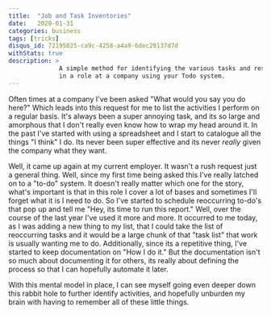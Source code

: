 ```yaml
---
title:  "Job and Task Inventories"
date:   2020-01-31
categories: business
tags: [tricks]
disqus_id: 72195025-ca9c-4258-a4a9-6dec29137d7d
withStats: true
description: >
              A simple method for identifying the various tasks and responsibilities you have
              in a role at a company using your Todo system.
---
```


Often times at a company I've been asked "What would you say you do here?" Which leads into this request for me to list the activities I perform on a regular basis. It's always been a super annoying task, and its so large and amorphous that I don't really even know how to wrap my head around it. In the past I've started with using a spreadsheet and I start to catalogue all the things "I think" I do. Its never been super effective and its never _really_ given the company what they want.

Well, it came up again at my current employer. It wasn't a rush request just a general thing. Well, since my first time being asked this I've really latched on to a "to-do" system. It doesn't really matter which one for the story, what's important is that in this role I cover a lot of bases and sometimes I'll forget what it is I need to do. So I've started to schedule reoccurring to-do's that pop up and tell me "Hey, its time to run this report." Well, over the course of the last year I've used it more and more. It occurred to me today, as I was adding a new thing to my list, that I could take the list of reoccurring tasks and it would be a large chunk of that "task list" that work is usually wanting me to do. Additionally, since its a repetitive thing, I've started to keep documentation on "How I do it." But the documentation isn't so much about documenting it for others, its really about defining the process so that I can hopefully automate it later.

With this mental model in place, I can see myself going even deeper down this rabbit hole to further identify activities, and hopefully unburden my brain with having to remember all of these little things.

